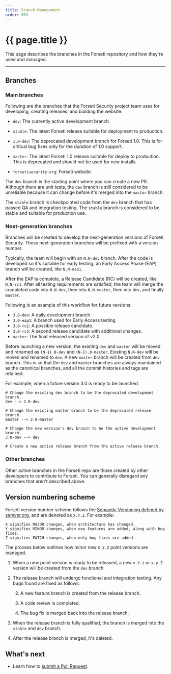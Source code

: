 ```yaml
---
title: Branch Management
order: 003
---
```


#  {{ page.title }}

This page describes the branches in the Forseti repository and how they're used
and managed.

---

## Branches

### Main branches

Following are the branches that the Forseti Security project team uses
for developing, creating releases, and building the website:

* `dev`: The currently active development branch.
* `stable`: The latest Forseti release suitable for deployment to production.

* `1.0-dev`: The deprecated development branch for Forseti 1.0. This is for
critical bug fixes only for the duration of 1.0 support.
* `master`: The latest Forseti 1.0 release suitable for deploy to production.
This is deprecated and should not be used for new installs.

* `forsetisecurity.org`: Forseti website.

The `dev` branch is the starting point where you can create a new PR.
Although there are unit tests, the `dev` branch is still considered to be
unreliable because it can change before it's merged into the `master`
branch.

The `stable` branch is checkpointed code from the `dev` branch that
has passed QA and integration testing. The `stable` branch is considered
to be stable and suitable for production use.

### Next-generation branches

Branches will be created to develop the next-generation versions of Forseti
Security. These next-generation branches will be prefixed with a version number.

Typically, the team will begin with an `N.N-dev` branch. After the code
is developed so it's suitable for early testing, an Early Access Phase (EAP)
branch will be created, like `N.N-eap1`.

After the EAP is complete, a Release Candidate (RC) will be created, like
`N.N-rc1`. After all testing requirements are satisfied,
the team will merge the completed code into `N.N-dev`, then into
`N.N-master`, then into `dev`, and finally `master`.

Following is an example of this workflow for future versions:

* `3.0-dev`: A daily development branch.
* `3.0-eap1`: A branch used for Early Access testing.
* `3.0-rc1`: A possible release candidate.
* `3.0-rc2`: A second release candidate with additional changes.
* `master`: The final released version of v2.0.

Before launching a new version, the existing `dev` and `master` will be moved
and renamed as `(N-1).0-dev` and `(N-1).0-master`. Existing `N.N-dev`
will be moved and renamed to `dev`. A new `master` branch will be created from
`dev` branch. This is so that the `dev` and `master` branches are always
maintained as the canonical branches, and all the commit histories and tags
are retained.

For example, when a future version 3.0 is ready to be launched:

```
# Change the existing dev branch to be the deprecated development branch.
dev --> 2.0-dev

# Change the existing master branch to be the deprecated release branch.
master --> 2.0-master

# Change the new version's dev branch to be the active development branch.
3.0-dev --> dev

# Create a new active release branch from the active release branch.
```

### Other branches

Other active branches in the Forseti repo are those created by other developers
to contribute to Forseti. You can generally disregard any branches that aren't
described above.

## Version numbering scheme

Forseti version number scheme follows the [Semantic Versioning defined by semver.org](https://semver.org/),
and are denoted as `X.Y.Z`.  For example:

```
X signifies MAJOR changes, when architecture has changed.
Y signifies MINOR changes, when new features are added, along with bug fixes.
Z signifies PATCH changes, when only bug fixes are added.
```

The process below outlines how minor new `X.Y.Z` point versions are managed.

1. When a new point version is ready to be released, a new `x.Y.z` or `x.y.Z`
version will be created from the `dev` branch.

1. The release branch will undergo functional and integration testing. Any bugs
found are fixed as follows:

   2. A new feature branch is created from the release branch.

   2. A code review is completed.

   2. The bug fix is merged back into the release branch.

1. When the release branch is fully qualified, the branch is merged into
the `stable` and `dev` branch.

1. After the release branch is merged, it's deleted.

## What's next

* Learn how to [submit a Pull Request](https://github.com/forseti-security/forseti-security/blob/master/.github/CONTRIBUTING.md).

